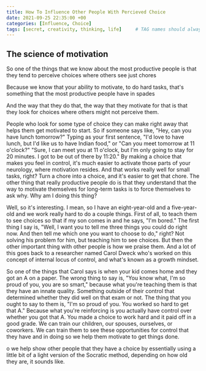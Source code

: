 ```yaml
---
title: How To Influence Other People With Percieved Choice
date: 2021-09-25 22:35:00 +00
categories: [Influence, Choice]
tags: [secret, creativity, thinking, life]     # TAG names should always be lowercase
---
```


## The science of motivation

So one of the things that we know about the most productive people is that they tend to perceive choices where others see just chores

Because we know that your ability to motivate, to do hard tasks, that's something that the most productive people have in spades

And the way that they do that, the way that they motivate for that is that they look for choices where others might not perceive them.

People who look for some type of choice they can make right away that helps them get motivated to start. So if someone says like, "Hey, can you have lunch tomorrow?" Typing as your first sentence, "I'd love to have lunch, but I'd like us to have Indian food," or "Can you meet tomorrow at 11 o'clock?" "Sure, I can meet you at 11 o'clock, but I'm only going to stay for 20 minutes. I got to be out of there by 11:20." By making a choice that makes you feel in control, it's much easier to activate those parts of your neurology, where motivation resides. And that works really well for small tasks, right? Turn a chore into a choice, and it's easier to get that chore. The other thing that really productive people do is that they understand that the way to motivate themselves for long-term tasks is to force themselves to ask why. Why am I doing this thing?

Well, so it's interesting. I mean, so I have an eight-year-old and a five-year-old and we work really hard to do a couple things. First of all, to teach them to see choices so that if my son comes in and he says, "I'm bored." The first thing I say is, "Well, I want you to tell me three things you could do right now. And then tell me which one you want to choose to do," right? Not solving his problem for him, but teaching him to see choices. But then the other important thing with other people is how we praise them. And a lot of this goes back to a researcher named Carol Dweck who's worked on this concept of internal locus of control, and what's known as a growth mindset.

So one of the things that Carol says is when your kid comes home and they got an A on a paper. The wrong thing to say is, "You know what, I'm so proud of you, you are so smart," because what you're teaching them is that they have an innate quality. Something outside of their control that determined whether they did well on that exam or not. The thing that you ought to say to them is, "I'm so proud of you. You worked so hard to get that A." Because what you're reinforcing is you actually have control over whether you got that A. You made a choice to work hard and it paid off in a good grade. We can train our children, our spouses, ourselves, or coworkers. We can train them to see these opportunities for control that they have and in doing so we help them motivate to get things done.

o we help show other people that they have a choice by essentially using a little bit of a light version of the Socratic method, depending on how old they are, it sounds like.
